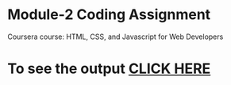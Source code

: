 # Module-2 Coding Assignment

Coursera course: HTML, CSS, and Javascript for Web Developers

# To see the output [CLICK HERE](ghbulut.github.io/index.module2.html)



